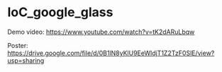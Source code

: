 # IoC_google_glass



Demo video: https://www.youtube.com/watch?v=tK2dARuLbqw

Poster: https://drive.google.com/file/d/0B1lN8yKlU9EeWldjT1Z2TzF0SlE/view?usp=sharing

